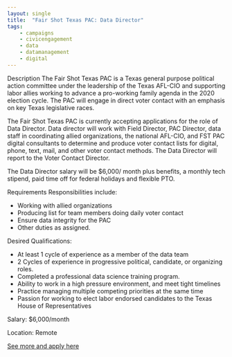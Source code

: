 ```yaml
---
layout: single
title:  "Fair Shot Texas PAC: Data Director"
tags: 
    - campaigns
    - civicengagement
    - data
    - datamanagement
    - digital
---
```

Description
The Fair Shot Texas PAC is a Texas general purpose political action committee under the leadership of the Texas AFL-CIO and supporting labor allies working to advance a pro-working family agenda in the 2020 election cycle. The PAC will engage in direct voter contact with an emphasis on key Texas legislative races.

The Fair Shot Texas PAC is currently accepting applications for the role of Data Director. Data director will work with Field Director, PAC Director, data staff in coordinating allied organizations, the national AFL-CIO, and FST PAC digital consultants to determine and produce voter contact lists for digital, phone, text, mail, and other voter contact methods. The Data Director will report to the Voter Contact Director.

The Data Director salary will be $6,000/ month plus benefits, a monthly tech stipend, paid time off for federal holidays and flexible PTO.

Requirements
Responsibilities include:
* Working with allied organizations
* Producing list for team members doing daily voter contact
* Ensure data integrity for the PAC
* Other duties as assigned.

Desired Qualifications:
* At least 1 cycle of experience as a member of the data team
* 2 Cycles of experience in progressive political, candidate, or organizing roles.
* Completed a professional data science training program.
* Ability to work in a high pressure environment, and meet tight timelines
* Practice managing multiple competing priorities at the same time
* Passion for working to elect labor endorsed candidates to the Texas House of Representatives

Salary: $6,000/month

Location: Remote


[See more and apply here](https://recruiting.paylocity.com/Recruiting/Jobs/Details/293097)
